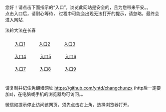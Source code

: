 您好！请点击下面指示的“入口”，浏览此网站是安全的，且为您带来平安。。 <br/>
点击入口后，请耐心等待， 过程中可能会出现无法打开的提示，请忽略，最终会进入网站. </br>

法轮大法在长春<br/>
<div style="padding:10px"><a style="margin:20px" target="_blank" href="https://dgzk0ed455152.cloudfront.net/2Qpsp?jueet" id="ccLink1" rel="nofollow">入口1</a> <a target="_blank" style="margin:20px" href="https://dg1kyv5bf1vir.cloudfront.net/2Qpsp?zqiytdkl" id="ccLink2" rel="nofollow">入口2</a> <a style="margin:20px" target="_blank" href="https://da1ieuyfsbmm6.cloudfront.net/2Qpsp?cjpjzgin" id="ccLink3" rel="nofollow">入口3</a></div>

<div style="padding:10px" ><a style="margin:20px" target="_blank" href="https://dgzk0ed455152.cloudfront.net/2Qpsp?jueet" id="ccLink4" rel="nofollow">入口4</a> <a style="margin:20px" href="https://dg1kyv5bf1vir.cloudfront.net/2Qpsp?zqiytdkl" target="_blank" id="ccLink5" rel="nofollow">入口5</a> <a style="margin:20px" href="https://da1ieuyfsbmm6.cloudfront.net/2Qpsp?cjpjzgin" target="_blank" id="ccLink6" rel="nofollow">入口6</a></div>

<div style="padding:10px"><a style="margin:20px" target="_blank" href="https://dgzk0ed455152.cloudfront.net/2Qpsp?jueet" id="ccLink7" rel="nofollow">入口7</a> <a style="margin:20px" href="https://dg1kyv5bf1vir.cloudfront.net/2Qpsp?zqiytdkl" target="_blank" id="ccLink8" rel="nofollow">入口8</a> <a style="margin:20px" target="_blank" href="https://da1ieuyfsbmm6.cloudfront.net/2Qpsp?cjpjzgin" id="ccLink9" rel="nofollow">入口9</a></div>

<br/>



请复制并记住免翻墙网址 https://github.com/yntd/changchunzx (http后一定要加s)，在电脑或手机的浏览器均可访问。。<br/>

微信如提示停止访问该网页，须先点击右上角，选择浏览器打开。

